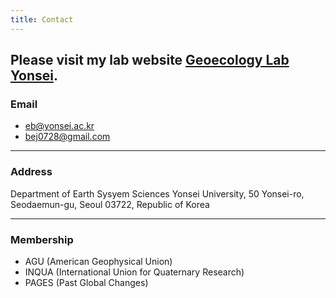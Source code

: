 ```yaml
---
title: Contact
---
```


## **Please visit my lab website [Geoecology Lab Yonsei](https://geoecology.netlify.app/).**

### Email

* eb@yonsei.ac.kr
* bej0728@gmail.com

---

### Address

Department of Earth Sysyem Sciences
Yonsei University, 50 Yonsei-ro, Seodaemun-gu,
Seoul 03722, Republic of Korea

---

### Membership

* AGU (American Geophysical Union)
* INQUA (International Union for Quaternary Research)
* PAGES (Past Global Changes)

